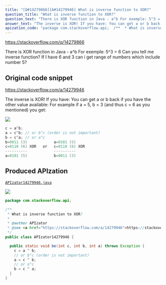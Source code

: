 ```yaml
---
title: "[Q#14279866][A#14279946] What is inverse function to XOR?"
question_title: "What is inverse function to XOR?"
question_text: "There is XOR function in Java - a^b For exemple: 5^3 = 6 Can you tell me inverse function? If I have 6 and 3 can i get range of numbers which include number 5?"
answer_text: "The inverse is XOR! If you have: You can get a or b back if you have the other value available: For example if a = 5, b = 3 (and thus c = 6 as you mentioned) you get:"
apization_code: "package com.stackoverflow.api;  /**  * What is inverse function to XOR?  *  * @author APIzator  * @see <a href=\"https://stackoverflow.com/a/14279946\">https://stackoverflow.com/a/14279946</a>  */ public class APIzator14279946 {    public static void be(int c, int b, int a) throws Exception {     c = a ^ b;     // or b^c (order is not important)     a = c ^ b;     // or a^c     b = c ^ a;   } }"
---
```


https://stackoverflow.com/q/14279866

There is XOR function in Java - a^b
For exemple: 5^3 = 6
Can you tell me inverse function? If I have 6 and 3 can i get range of numbers which include number 5?



## Original code snippet

https://stackoverflow.com/a/14279946

The inverse is XOR!
If you have:
You can get a or b back if you have the other value available:
For example if a = 5, b = 3 (and thus c = 6 as you mentioned) you get:

<div class="code-logo"><img src="/stackoverflow.png" /></div>

```java
c = a^b;
a = c^b; // or b^c (order is not important)
b = c^a; // or a^c
b=0011 (3)            a=0101 (5)
c=0110 (6) XOR   or   c=0110 (6) XOR
----------            ----------
a=0101 (5)            b=0011 (3)
```

## Produced APIzation

[`APIzator14279946.java`](https://github.com/pasqualesalza/apization/raw/main/data/search/APIzator14279946.java)

<div class="code-logo"><img src="/apizator.png" /></div>

```java
package com.stackoverflow.api;

/**
 * What is inverse function to XOR?
 *
 * @author APIzator
 * @see <a href="https://stackoverflow.com/a/14279946">https://stackoverflow.com/a/14279946</a>
 */
public class APIzator14279946 {

  public static void be(int c, int b, int a) throws Exception {
    c = a ^ b;
    // or b^c (order is not important)
    a = c ^ b;
    // or a^c
    b = c ^ a;
  }
}

```